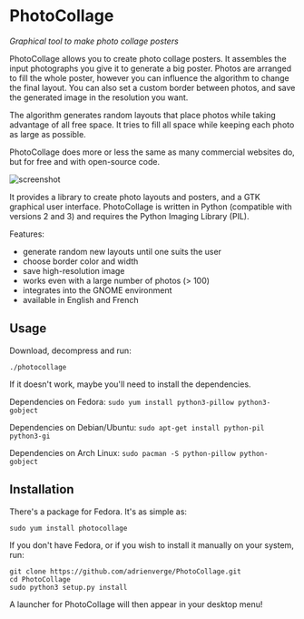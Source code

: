 PhotoCollage
============

*Graphical tool to make photo collage posters*

PhotoCollage allows you to create photo collage posters.  It assembles the
input photographs you give it to generate a big poster.  Photos are arranged
to fill the whole poster, however you can influence the algorithm to change the
final layout.  You can also set a custom border between photos, and save the
generated image in the resolution you want.

The algorithm generates random layouts that place photos while taking advantage
of all free space.  It tries to fill all space while keeping each photo as
large as possible.

PhotoCollage does more or less the same as many commercial websites do, but
for free and with open-source code.

![screenshot](https://github.com/adrienverge/PhotoCollage/raw/master/screenshots/photocollage-1.0-preview.png)

It provides a library to create photo layouts and posters, and a GTK graphical
user interface.  PhotoCollage is written in Python (compatible with versions 2
and 3) and requires the Python Imaging Library (PIL).

Features:
* generate random new layouts until one suits the user
* choose border color and width
* save high-resolution image
* works even with a large number of photos (> 100)
* integrates into the GNOME environment
* available in English and French

Usage
-----

Download, decompress and run:
```
./photocollage
```

If it doesn't work, maybe you'll need to install the dependencies.

Dependencies on Fedora: `sudo yum install python3-pillow python3-gobject`

Dependencies on Debian/Ubuntu: `sudo apt-get install python-pil python3-gi`

Dependencies on Arch Linux: `sudo pacman -S python-pillow python-gobject`

Installation
------------

There's a package for Fedora.  It's as simple as:
```
sudo yum install photocollage
```

If you don't have Fedora, or if you wish to install it manually on your system,
run:
```
git clone https://github.com/adrienverge/PhotoCollage.git
cd PhotoCollage
sudo python3 setup.py install
```

A launcher for PhotoCollage will then appear in your desktop menu!
